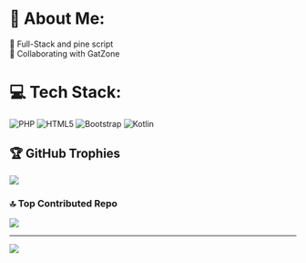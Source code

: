 # 💫 About Me:
🔭 Full-Stack and pine script <br>👯 Collaborating with GatZone


# 💻 Tech Stack:
![PHP](https://img.shields.io/badge/php-%23777BB4.svg?style=for-the-badge&logo=php&logoColor=white) ![HTML5](https://img.shields.io/badge/html5-%23E34F26.svg?style=for-the-badge&logo=html5&logoColor=white) ![Bootstrap](https://img.shields.io/badge/bootstrap-%238511FA.svg?style=for-the-badge&logo=bootstrap&logoColor=white) ![Kotlin](https://img.shields.io/badge/kotlin-%237F52FF.svg?style=for-the-badge&logo=kotlin&logoColor=white)

## 🏆 GitHub Trophies
![](https://github-profile-trophy.vercel.app/?username=JavadIsHere&theme=shadow_red&no-frame=false&no-bg=false&margin-w=4)

### 🔝 Top Contributed Repo
![](https://github-contributor-stats.vercel.app/api?username=JavadIsHere&limit=5&theme=gruvbox&combine_all_yearly_contributions=true)

---
[![](https://visitcount.itsvg.in/api?id=JavadIsHere&icon=0&color=0)](https://visitcount.itsvg.in)

<!-- Proudly created with GPRM ( https://gprm.itsvg.in ) -->
